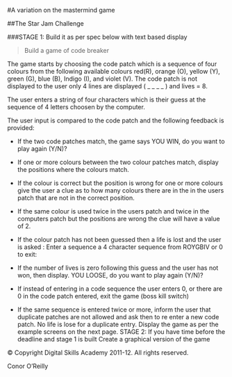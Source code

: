 #A variation on the mastermind game

##The Star Jam Challenge

###STAGE 1: Build it as per spec below with text based display
>Build a game of code breaker

The game starts by choosing the code patch which is a sequence of four colours from the following available colours red(R), orange (O), yellow (Y), green (G), blue (B), Indigo (I), and violet (V). The code patch is not displayed to the user only 4 lines are displayed ( _ _ _ _ ) and lives = 8.

The user enters a string of four characters which is their guess at the sequence of 4 letters choosen by the computer.

The user input is compared to the code patch and the following feedback is provided:

- If the two code patches match, the game says YOU WIN, do you want to play again (Y/N)?

- If one or more colours between the two colour patches match, display the positions where the colours match.

- If the colour is correct but the position is wrong for one or more colours give the user a clue as to how many colours there are in the in the users patch that are not in the correct position.

- If the same colour is used twice in the users patch and twice in the computers patch but the positions are wrong the clue will have a value of 2.

- If the colour patch has not been guessed then a life is lost and the user is asked : Enter a sequence a 4 character sequence from ROYGBIV or 0 to exit:

- If the number of lives is zero following this guess and the user has not won, then display. YOU LOOSE, do you want to play again (Y/N)?

- If instead of entering in a code sequence the user enters 0, or there are 0 in the code patch entered, exit the game (boss kill switch)

- If the same sequence is entered twice or more, inform the user that duplicate patches are not allowed and ask then to re enter a new code patch. No life is lose for a duplicate entry. Display the game as per the example screens on the next page. STAGE 2: If you have time before the deadline and stage 1 is built Create a graphical version of the game

© Copyright Digital Skills Academy 2011-12. All rights reserved.

Conor O’Reilly

